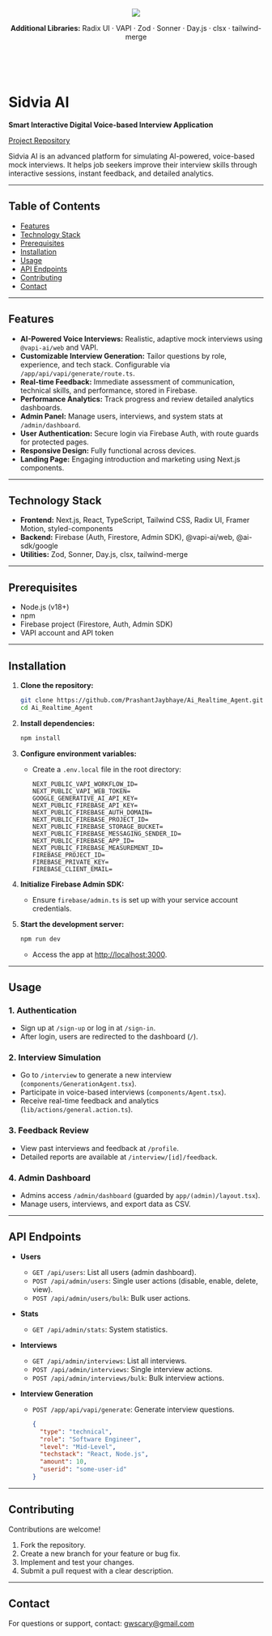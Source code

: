 <br><br><br>
<p align="center">
  <img src="https://skillicons.dev/icons?i=nextjs,react,ts,tailwind,firebase,nodejs" />
</p>

<p align="center">
  <b>Additional Libraries:</b> Radix UI · VAPI · Zod · Sonner · Day.js · clsx · tailwind-merge
</p>
<br><br><br>

# Sidvia AI

**Smart Interactive Digital Voice-based Interview Application**

[Project Repository](https://github.com/PrashantJaybhaye/Ai_Realtime_Agent)

Sidvia AI is an advanced platform for simulating AI-powered, voice-based mock interviews. It helps job seekers improve their interview skills through interactive sessions, instant feedback, and detailed analytics.

---

## Table of Contents

- [Features](#features)
- [Technology Stack](#technology-stack)
- [Prerequisites](#prerequisites)
- [Installation](#installation)
- [Usage](#usage)
- [API Endpoints](#api-endpoints)
- [Contributing](#contributing)
- [Contact](#contact)

---

## Features

- **AI-Powered Voice Interviews:** Realistic, adaptive mock interviews using `@vapi-ai/web` and VAPI.
- **Customizable Interview Generation:** Tailor questions by role, experience, and tech stack. Configurable via `/app/api/vapi/generate/route.ts`.
- **Real-time Feedback:** Immediate assessment of communication, technical skills, and performance, stored in Firebase.
- **Performance Analytics:** Track progress and review detailed analytics dashboards.
- **Admin Panel:** Manage users, interviews, and system stats at `/admin/dashboard`.
- **User Authentication:** Secure login via Firebase Auth, with route guards for protected pages.
- **Responsive Design:** Fully functional across devices.
- **Landing Page:** Engaging introduction and marketing using Next.js components.

---

## Technology Stack

- **Frontend:** Next.js, React, TypeScript, Tailwind CSS, Radix UI, Framer Motion, styled-components
- **Backend:** Firebase (Auth, Firestore, Admin SDK), @vapi-ai/web, @ai-sdk/google
- **Utilities:** Zod, Sonner, Day.js, clsx, tailwind-merge

---

## Prerequisites

- Node.js (v18+)
- npm
- Firebase project (Firestore, Auth, Admin SDK)
- VAPI account and API token

---

## Installation

1. **Clone the repository:**
    ```bash
    git clone https://github.com/PrashantJaybhaye/Ai_Realtime_Agent.git
    cd Ai_Realtime_Agent
    ```

2. **Install dependencies:**
    ```bash
    npm install
    ```

3. **Configure environment variables:**
    - Create a `.env.local` file in the root directory:
      ```
      NEXT_PUBLIC_VAPI_WORKFLOW_ID=
      NEXT_PUBLIC_VAPI_WEB_TOKEN=
      GOOGLE_GENERATIVE_AI_API_KEY=
      NEXT_PUBLIC_FIREBASE_API_KEY=
      NEXT_PUBLIC_FIREBASE_AUTH_DOMAIN=
      NEXT_PUBLIC_FIREBASE_PROJECT_ID=
      NEXT_PUBLIC_FIREBASE_STORAGE_BUCKET=
      NEXT_PUBLIC_FIREBASE_MESSAGING_SENDER_ID=
      NEXT_PUBLIC_FIREBASE_APP_ID=
      NEXT_PUBLIC_FIREBASE_MEASUREMENT_ID=
      FIREBASE_PROJECT_ID=
      FIREBASE_PRIVATE_KEY=
      FIREBASE_CLIENT_EMAIL=
      ```

4. **Initialize Firebase Admin SDK:**
    - Ensure `firebase/admin.ts` is set up with your service account credentials.

5. **Start the development server:**
    ```bash
    npm run dev
    ```
    - Access the app at [http://localhost:3000](http://localhost:3000).

---

## Usage

### 1. Authentication

- Sign up at `/sign-up` or log in at `/sign-in`.
- After login, users are redirected to the dashboard (`/`).

### 2. Interview Simulation

- Go to `/interview` to generate a new interview (`components/GenerationAgent.tsx`).
- Participate in voice-based interviews (`components/Agent.tsx`).
- Receive real-time feedback and analytics (`lib/actions/general.action.ts`).

### 3. Feedback Review

- View past interviews and feedback at `/profile`.
- Detailed reports are available at `/interview/[id]/feedback`.

### 4. Admin Dashboard

- Admins access `/admin/dashboard` (guarded by `app/(admin)/layout.tsx`).
- Manage users, interviews, and export data as CSV.

---

## API Endpoints

- **Users**
  - `GET /api/users`: List all users (admin dashboard).
  - `POST /api/admin/users`: Single user actions (disable, enable, delete, view).
  - `POST /api/admin/users/bulk`: Bulk user actions.

- **Stats**
  - `GET /api/admin/stats`: System statistics.

- **Interviews**
  - `GET /api/admin/interviews`: List all interviews.
  - `POST /api/admin/interviews`: Single interview actions.
  - `POST /api/admin/interviews/bulk`: Bulk interview actions.

- **Interview Generation**
  - `POST /app/api/vapi/generate`: Generate interview questions.
    ```json
    {
      "type": "technical",
      "role": "Software Engineer",
      "level": "Mid-Level",
      "techstack": "React, Node.js",
      "amount": 10,
      "userid": "some-user-id"
    }
    ```

---

## Contributing

Contributions are welcome!

1. Fork the repository.
2. Create a new branch for your feature or bug fix.
3. Implement and test your changes.
4. Submit a pull request with a clear description.

---

## Contact

For questions or support, contact: [gwscary@gmail.com](mailto:gwscary@gmail.com)
